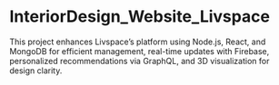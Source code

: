 # InteriorDesign_Website_Livspace
This project enhances Livspace’s platform using Node.js, React, and MongoDB for efficient management, real-time updates with Firebase, personalized recommendations via GraphQL, and 3D visualization for design clarity.
